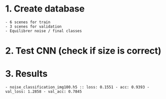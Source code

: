 # 1. Create database
    - 6 scenes for train
    - 3 scenes for validation
    - Equilibrer noise / final classes

# 2. Test CNN (check if size is correct)

# 3. Results
    - noise_classification_img100.h5 :: loss: 0.1551 - acc: 0.9393 - val_loss: 1.2858 - val_acc: 0.7845
